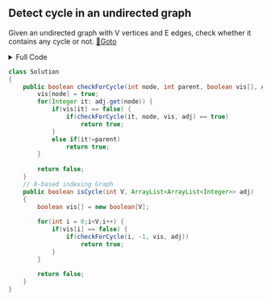 ## Detect cycle in an undirected graph
Given an undirected graph with V vertices and E edges, check whether it contains any cycle or not. [🔗Goto](https://practice.geeksforgeeks.org/problems/detect-cycle-in-an-undirected-graph/1/?page=1&difficulty[]=1&status[]=unsolved&company[]=Amazon&sortBy=submissions) 

<details>
<summary>Full Code</summary>

```java
import java.util.*;
import java.lang.*;
import java.io.*;
class GFG {
    public static void main(String[] args) throws IOException {
        BufferedReader br =
            new BufferedReader(new InputStreamReader(System.in));
        int T = Integer.parseInt(br.readLine().trim());
        while (T-- > 0) {
            String[] s = br.readLine().trim().split(" ");
            int V = Integer.parseInt(s[0]);
            int E = Integer.parseInt(s[1]);
            ArrayList<ArrayList<Integer>> adj = new ArrayList<>();
            for (int i = 0; i < V; i++) adj.add(i, new ArrayList<Integer>());
            for (int i = 0; i < E; i++) {
                String[] S = br.readLine().trim().split(" ");
                int u = Integer.parseInt(S[0]);
                int v = Integer.parseInt(S[1]);
                adj.get(u).add(v);
                adj.get(v).add(u);
            }
            Solution obj = new Solution();
            boolean ans = obj.isCycle(V, adj);
            if (ans)
                System.out.println("1");
            else
                System.out.println("0");
        }
    }
}
```
</details>

```java
class Solution
{
    public boolean checkForCycle(int node, int parent, boolean vis[], ArrayList<ArrayList<Integer>> adj) {
        vis[node] = true; 
        for(Integer it: adj.get(node)) {
            if(vis[it] == false) {
                if(checkForCycle(it, node, vis, adj) == true) 
                    return true; 
            }
            else if(it!=parent) 
                return true; 
        }
        
        return false; 
    }
    // 0-based indexing Graph
    public boolean isCycle(int V, ArrayList<ArrayList<Integer>> adj)
    {
        boolean vis[] = new boolean[V];
        
        for(int i = 0;i<V;i++) {
            if(vis[i] == false) {
                if(checkForCycle(i, -1, vis, adj))
                    return true; 
            }
        }
        
        return false; 
    }
}
```